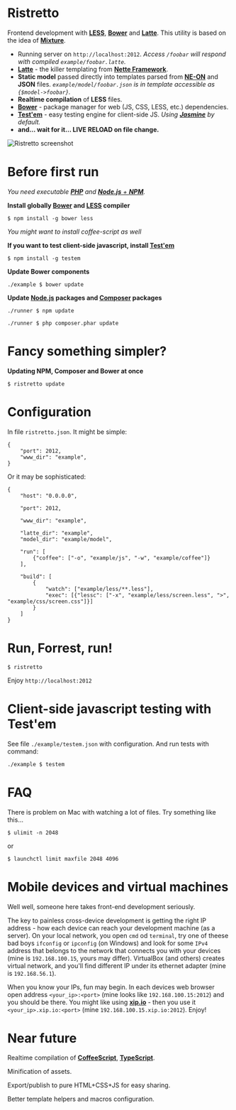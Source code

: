 Ristretto
=========

Frontend development with [**LESS**](https://npmjs.org/package/less), [**Bower**](https://npmjs.org/package/bower) and [**Latte**](https://github.com/nette/Latte). This utility is based on the idea of [**Mixture**](http://mixture.io).

- Running server on `http://localhost:2012`. *Access `/foobar` will respond with compiled `example/foobar.latte`.*
- [**Latte**](http://doc.nette.org/en/default-macros) - the killer templating from [**Nette Framework**](https://nette.org).
- **Static model** passed directly into templates parsed from [**NE-ON**](http://ne-on.org) and **JSON** files. *`example/model/foobar.json` is in template accessible as `{$model->foobar}`.*
- **Realtime compilation** of **LESS** files.
- [**Bower**](https://npmjs.org/package/bower) - package manager for web (JS, CSS, LESS, etc.) dependencies.
- [**Test'em**](https://npmjs.org/package/testem) - easy testing engine for client-side JS. *Using [**Jasmine**](https://npmjs.org/package/jasmine) by default.*
- **and… wait for it… LIVE RELOAD on file change.**

![Ristretto screenshot](https://dl.dropbox.com/u/105619924/ristretto/screenshot.ristretto.png)





Before first run
================

*You need executable [**PHP**](http://php.net) and [**Node.js** + **NPM**](http://nodejs.org/).*

**Install globally [Bower](https://npmjs.org/package/bower) and [LESS](https://npmjs.org/package/less) compiler**

`$ npm install -g bower less`

*You might want to install coffee-script as well*

**If you want to test client-side javascript, install [**Test'em**](https://npmjs.org/package/testem)**

`$ npm install -g testem`

**Update Bower components**

`./example $ bower update`

**Update [Node.js](http://nodejs.org/) packages and [Composer](http://getcomposer.org/) packages**

`./runner $ npm update`

`./runner $ php composer.phar update`






Fancy something simpler?
========================

**Updating NPM, Composer and Bower at once**

`$ ristretto update`






Configuration
=============

In file `ristretto.json`. It might be simple:


```
{
	"port": 2012,
	"www_dir": "example",
}
```

Or it may be sophisticated:


```
{
	"host": "0.0.0.0",

	"port": 2012,

	"www_dir": "example",

	"latte_dir": "example",
	"model_dir": "example/model",

	"run": [
		{"coffee": ["-o", "example/js", "-w", "example/coffee"]}
	],

	"build": [
		{
			"watch": ["example/less/**.less"],
			"exec": [{"lessc": ["-x", "example/less/screen.less", ">", "example/css/screen.css"]}]
		}
	]
}
```






Run, Forrest, run!
==================

`$ ristretto`

Enjoy `http://localhost:2012`






Client-side javascript testing with Test'em
===========================================

See file `./example/testem.json` with configuration. And run tests with command:

`./example $ testem`





FAQ
===

There is problem on Mac with watching a lot of files. Try something like this…

`$ ulimit -n 2048`

or

`$ launchctl limit maxfile 2048 4096`





Mobile devices and virtual machines
===================================

Well well, someone here takes front-end development seriously.

The key to painless cross-device development is getting the right IP address - how each device can reach your development machine (as a server). On your local network, you open `cmd` od `terminal`, try one of theese bad boys `ifconfig` or `ipconfig` (on Windows) and look for some `IPv4` address that belongs to the network that connects you with your devices (mine is `192.168.100.15`, yours may differ). VirtualBox (and others) creates virtual network, and you'll find different IP under its ethernet adapter (mine is `192.168.56.1`).

When you know your IPs, fun may begin. In each devices web browser open address `<your_ip>:<port>` (mine looks like `192.168.100.15:2012`) and you should be there. You might like using [**xip.io**](http://xip.io) - then you use it `<your_ip>.xip.io:<port>` (mine `192.168.100.15.xip.io:2012`). Enjoy!






Near future
===========

Realtime compilation of [**CoffeeScript**](https://npmjs.org/package/coffee-script), [**TypeScript**](https://npmjs.org/package/typescript).

Minification of assets.

Export/publish to pure HTML+CSS+JS for easy sharing.

Better template helpers and macros configuration.